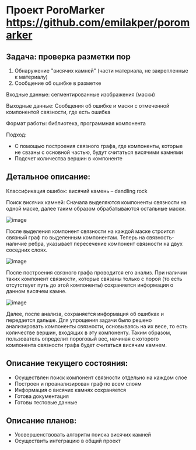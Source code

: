 # Проект PoroMarker https://github.com/emilakper/poromarker
## Задача: проверка разметки пор
1) Обнаружение "висячих камней" (части материала, не закрепленные к материалу)
2) Сообщение об ошибке в разметке


Входные данные: сегментированные изображения (маски)


Выходные данные: Сообщения об ошибке и маски с отмеченной компонентой связности, где есть ошибка

Формат работы: библиотека, программная компонента

Подход:
- С помощью построения связного графа, где компоненты, которые не свзаны с основной частью, будут считаться висячими камнями
- Подсчет количества вершин в компоненте

## Детальное описание:
Классификация ошибок: висячий камень – dandling rock
 

Поиск висячих камней: Сначала выделяются компоненты связности на одной маске, далее таким образом обрабатываются остальные маски. 
 
![image](https://github.com/RomadovaIrina/misis2023f-22-04-romadova-i-o/assets/113946752/bf8a25e2-8c44-428f-aeee-e18d1732102d)


После выделения компонент связности на каждой маске строится связный граф по выделенным компонентам. Теперь на связность- наличие ребра, указывает пересечение компонент связности на двух соседних слоях.
 
![image](https://github.com/RomadovaIrina/misis2023f-22-04-romadova-i-o/assets/113946752/57bda934-bdb2-4fc4-92de-af0acfd86d07)


После построения связного графа проводится его анализ. При наличии таких компонент связности, которые связаны только с порой (то есть отсутствует путь до этой компоненты) сохраняется информация о данном висячем камне.
 
![image](https://github.com/RomadovaIrina/misis2023f-22-04-romadova-i-o/assets/113946752/4aafbb88-a7c5-4991-a1c1-352938adbd93)


Далее, после анализа, сохраняется информация об ошибках и передается дальше.
Для упрощения задачи было решено анализировать компоненты связности, основываясь на их весе, то есть количестве вершин, входящих в эту компоненту. Таким образом, пользователь определит пороговый вес, начиная с которого компонента связности графа будет считаться висячим камнем.

## Описание текущего состояния: 
-	Осуществлен поиск компонент связности отдельно на каждом слое
-	Построен и проанализирован граф по всем слоям
-	Информация о висячих камнях сохраняется
-	Готова документация
-	Готовы тестовые данные 

## Описание планов:
- Усовершенствовать алгоритм поиска висячих камней
- Осуществить интеграцию в общий проект



